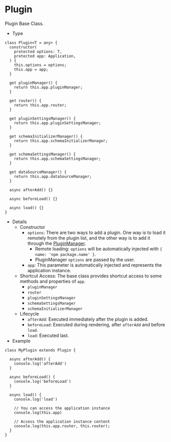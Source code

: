 # Plugin

Plugin Base Class.

- Type

```tsx | pure
class Plugin<T = any> {
  constructor(
    protected options: T,
    protected app: Application,
  ) {
    this.options = options;
    this.app = app;
  }

  get pluginManager() {
    return this.app.pluginManager;
  }

  get router() {
    return this.app.router;
  }

  get pluginSettingsManager() {
    return this.app.pluginSettingsManager;
  }

  get schemaInitializerManager() {
    return this.app.schemaInitializerManager;
  }

  get schemaSettingsManager() {
    return this.app.schemaSettingsManager;
  }

  get dataSourceManager() {
    return this.app.dataSourceManager;
  }

  async afterAdd() {}

  async beforeLoad() {}

  async load() {}
}
```

- Details
  - Constructor
    - `options`: There are two ways to add a plugin. One way is to load it remotely from the plugin list, and the other way is to add it through the [PluginManager](/core/application/plugin-manager).
      - Remote loading: `options` will be automatically injected with `{ name: 'npm package.name' }`.
      - PluginManager `options` are passed by the user.
    - `app`: This parameter is automatically injected and represents the application instance.
  - Shortcut Access: The base class provides shortcut access to some methods and properties of `app`.
    - `pluginManager`
    - `router`
    - `pluginSettingsManager`
    - `schemaSettingsManager`
    - `schemaInitializerManager`
  - Lifecycle
    - `afterAdd`: Executed immediately after the plugin is added.
    - `beforeLoad`: Executed during rendering, after `afterAdd` and before `load`.
    - `load`: Executed last.
- Example

```tsx | pure
class MyPlugin extends Plugin {

  async afterAdd() {
    console.log('afterAdd')
  }

  async beforeLoad() {
    console.log('beforeLoad')
  }

  async load() {
    console.log('load')

    // You can access the application instance
    console.log(this.app)

    // Access the application instance content
    console.log(this.app.router, this.router);
  }
}
```
